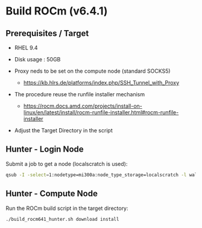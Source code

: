 # Build ROCm (v6.4.1)
## Prerequisites / Target
- RHEL 9.4
- Disk usage  : 50GB
- Proxy neds to be set on the compute node (standard SOCKS5)
  -  https://kb.hlrs.de/platforms/index.php/SSH_Tunnel_with_Proxy
- The procedure reuse the runfile installer mechanism
  -  https://rocm.docs.amd.com/projects/install-on-linux/en/latest/install/rocm-runfile-installer.html#rocm-runfile-installer
  
- Adjust the  Target Directory in the script

## Hunter - Login Node
Submit a job to get a node (localscratch is used):

``` bash
qsub -I -select=1:nodetype=mi300a:node_type_storage=localscratch -l walltime=02:00:00
```

## Hunter - Compute Node

Run the ROCm build script in the target directory:

``` bash
./build_rocm641_hunter.sh download install
```




  

